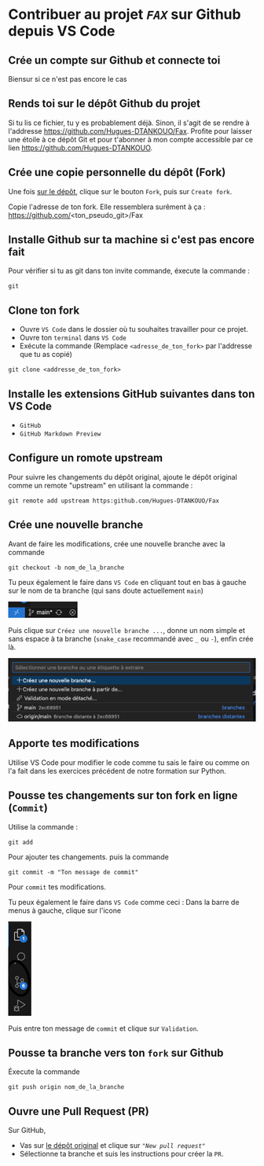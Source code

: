 # Contribuer au projet *`FAX`* sur Github depuis VS Code

## Crée un compte sur Github et connecte toi

Biensur si ce n'est pas encore le cas

## Rends toi sur le dépôt Github du projet

Si tu lis ce fichier, tu y es probablement déjà. Sinon, il s'agit de se rendre à l'addresse https://github.com/Hugues-DTANKOUO/Fax.
Profite pour laisser une étoile à ce dépôt Git et pour t'abonner à mon compte accessible par ce lien https://github.com/Hugues-DTANKOUO.

## Crée une copie personnelle du dépôt (Fork)

Une fois [sur le dépôt](https://github.com/Hugues-DTANKOUO/Fax), clique sur le bouton `Fork`, puis sur `Create fork`.

Copie l'adresse de ton fork. Elle ressemblera surêment à ça : https://github.com/<ton_pseudo_git>/Fax

## Installe Github sur ta machine si c'est pas encore fait

Pour vérifier si tu as git dans ton invite commande, éxecute la commande :
```shell
git
```

## Clone ton fork

- Ouvre `VS Code` dans le dossier où tu souhaites travailler pour ce projet. 
- Ouvre ton `terminal` dans `VS Code`
- Exécute la commande (Remplace `<adresse_de_ton_fork>` par l'addresse que tu as copié)
```shell
git clone <addresse_de_ton_fork>
```

## Installe les extensions GitHub suivantes dans ton VS Code

- `GitHub`
- `GitHub Markdown Preview`

## Configure un romote upstream

Pour suivre les changements du dépôt original, ajoute le dépôt original comme un remote "upstream" en utilisant la commande :
```shell
git remote add upstream https:github.com/Hugues-DTANKOUO/Fax
```

## Crée une nouvelle branche

Avant de faire les modifications, crée une nouvelle branche avec la commande
```shell
git checkout -b nom_de_la_branche
```
Tu peux également le faire dans `VS Code` en cliquant tout en bas à gauche sur le nom de ta branche (qui sans doute actuellement `main`)

![capture d'écran de la position de la branche sur VS Code](/assets/Screenshot/main-branch-vs-code.png)

Puis clique sur `Créez une nouvelle branche ...`, donne un nom simple et sans espace à ta branche (`snake_case` recommandé avec `_` ou `-`), enfin crée là.

![capture d'écran pour créer une nouvelle branche](/assets/Screenshot/create-branch-vs-code.png)

## Apporte tes modifications

Utilise VS Code pour modifier le code comme tu sais le faire ou comme on l'a fait dans les exercices précédent de notre formation sur Python. 

## Pousse tes changements sur ton fork en ligne (`Commit`)

Utilise la commande : 
```shell
git add
```
Pour ajouter tes changements. puis la commande 
```shell
git commit -m "Ton message de commit"
```
Pour `commit` tes modifications.

Tu peux également le faire dans `VS Code` comme ceci :
Dans la barre de menus à gauche, clique sur l'icone 

![Git branch dans VS Code](/assets/Screenshot/git-branch-vs-code.png) 

Puis entre ton message de `commit` et clique sur `Validation`.

## Pousse ta branche vers ton `fork` sur Github

Éxecute la commande 
```shell
git push origin nom_de_la_branche
```

## Ouvre une Pull Request (PR)

Sur GitHub, 
- Vas sur [le dépôt original](https://github.com/Hugues-DTANKOUO/Fax) et clique sur *`"New pull request"`*
- Sélectionne ta branche et suis les instructions pour créer la `PR`.